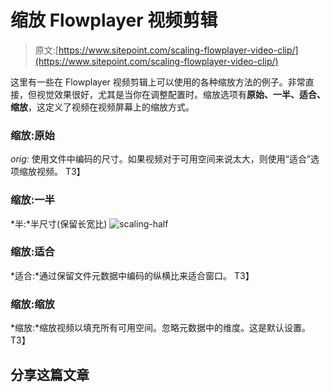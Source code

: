 # 缩放 Flowplayer 视频剪辑

> 原文:[https://www.sitepoint.com/scaling-flowplayer-video-clip/](https://www.sitepoint.com/scaling-flowplayer-video-clip/)

这里有一些在 Flowplayer 视频剪辑上可以使用的各种缩放方法的例子。非常直接，但视觉效果很好，尤其是当你在调整配置时。缩放选项有**原始、一半、适合、缩放**，这定义了视频在视频屏幕上的缩放方式。

### 缩放:原始

*orig:* 使用文件中编码的尺寸。如果视频对于可用空间来说太大，则使用“适合”选项缩放视频。
T3】

### 缩放:一半

*半:*半尺寸(保留长宽比)
![scaling-half](../Images/a0060d18fd521f0d930719f0ecdb9e9a.png "scaling-half")

### 缩放:适合

*适合:*通过保留文件元数据中编码的纵横比来适合窗口。
T3】

### 缩放:缩放

*缩放:*缩放视频以填充所有可用空间。忽略元数据中的维度。这是默认设置。
T3】

## 分享这篇文章